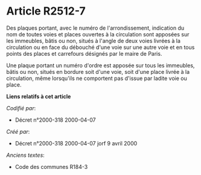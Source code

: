 # Article R2512-7

Des plaques portant, avec le numéro de l'arrondissement, indication du nom de toutes voies et places ouvertes à la
circulation sont apposées sur les immeubles, bâtis ou non, situés à l'angle de deux voies livrées à la circulation ou en face
du débouché d'une voie sur une autre voie et en tous points des places et carrefours désignés par le maire de Paris.

Une plaque portant un numéro d'ordre est apposée sur tous les immeubles, bâtis ou non, situés en bordure soit d'une voie,
soit d'une place livrée à la circulation, même lorsqu'ils ne comportent pas d'issue par ladite voie ou place.

**Liens relatifs à cet article**

_Codifié par_:

  - Décret n°2000-318 2000-04-07

_Créé par_:

  - Décret n°2000-318 2000-04-07 jorf 9 avril 2000

_Anciens textes_:

  - Code des communes R184-3
